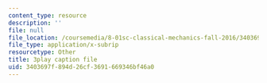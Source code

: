 ```yaml
---
content_type: resource
description: ''
file: null
file_location: /coursemedia/8-01sc-classical-mechanics-fall-2016/3403697f894d26cf3691669346bf46a0_uua2hbbp7h4.srt
file_type: application/x-subrip
resourcetype: Other
title: 3play caption file
uid: 3403697f-894d-26cf-3691-669346bf46a0
---
```


